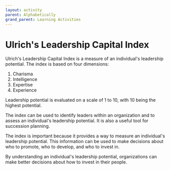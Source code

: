 ```yaml
---
layout: activity
parent: Alphabetically
grand_parent: Learning Activities
---
```


# Ulrich's Leadership Capital Index

Ulrich's Leadership Capital Index is a measure of an individual's leadership potential. The index is based on four dimensions:

1. Charisma
2. Intelligence
3. Expertise
4. Experience

Leadership potential is evaluated on a scale of 1 to 10, with 10 being the highest potential.

The index can be used to identify leaders within an organization and to assess an individual's leadership potential. It is also a useful tool for succession planning.

The index is important because it provides a way to measure an individual's leadership potential. This information can be used to make decisions about who to promote, who to develop, and who to invest in.

By understanding an individual's leadership potential, organizations can make better decisions about how to invest in their people.

